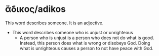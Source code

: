 # ἄδικος/adikos
This word describes someone. It is an adjective.
* This word describes someone who is  unjust or unrighteous
    * A person who is unjust is a person who does not do what is good. Instead, this person does what is wrong or disobeys God. Doing what is unrighteous causes a person to not have peace with God. 
